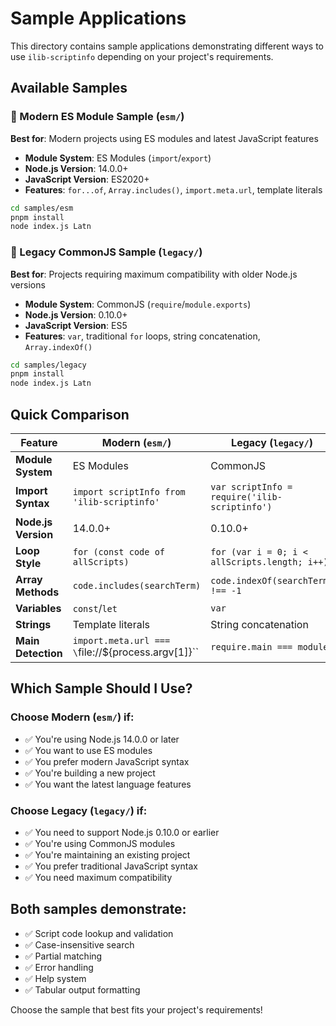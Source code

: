 # Sample Applications

This directory contains sample applications demonstrating different ways to use `ilib-scriptinfo` depending on your project's requirements.

## Available Samples

### 🚀 Modern ES Module Sample (`esm/`)

**Best for**: Modern projects using ES modules and latest JavaScript features

- **Module System**: ES Modules (`import`/`export`)
- **Node.js Version**: 14.0.0+
- **JavaScript Version**: ES2020+
- **Features**: `for...of`, `Array.includes()`, `import.meta.url`, template literals

```bash
cd samples/esm
pnpm install
node index.js Latn
```

### 🔧 Legacy CommonJS Sample (`legacy/`)

**Best for**: Projects requiring maximum compatibility with older Node.js versions

- **Module System**: CommonJS (`require`/`module.exports`)
- **Node.js Version**: 0.10.0+
- **JavaScript Version**: ES5
- **Features**: `var`, traditional `for` loops, string concatenation, `Array.indexOf()`

```bash
cd samples/legacy
pnpm install
node index.js Latn
```

## Quick Comparison

| Feature | Modern (`esm/`) | Legacy (`legacy/`) |
|---------|-----------------|-------------------|
| **Module System** | ES Modules | CommonJS |
| **Import Syntax** | `import scriptInfo from 'ilib-scriptinfo'` | `var scriptInfo = require('ilib-scriptinfo')` |
| **Node.js Version** | 14.0.0+ | 0.10.0+ |
| **Loop Style** | `for (const code of allScripts)` | `for (var i = 0; i < allScripts.length; i++)` |
| **Array Methods** | `code.includes(searchTerm)` | `code.indexOf(searchTerm) !== -1` |
| **Variables** | `const`/`let` | `var` |
| **Strings** | Template literals | String concatenation |
| **Main Detection** | `import.meta.url === \`file://\${process.argv[1]}\`` | `require.main === module` |

## Which Sample Should I Use?

### Choose Modern (`esm/`) if:
- ✅ You're using Node.js 14.0.0 or later
- ✅ You want to use ES modules
- ✅ You prefer modern JavaScript syntax
- ✅ You're building a new project
- ✅ You want the latest language features

### Choose Legacy (`legacy/`) if:
- ✅ You need to support Node.js 0.10.0 or earlier
- ✅ You're using CommonJS modules
- ✅ You're maintaining an existing project
- ✅ You prefer traditional JavaScript syntax
- ✅ You need maximum compatibility

## Both samples demonstrate:
- ✅ Script code lookup and validation
- ✅ Case-insensitive search
- ✅ Partial matching
- ✅ Error handling
- ✅ Help system
- ✅ Tabular output formatting

Choose the sample that best fits your project's requirements!
